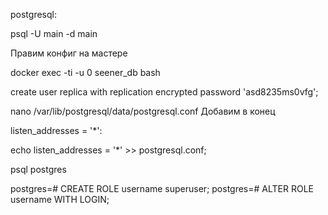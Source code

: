 postgresql:

psql -U main -d main

Правим конфиг на мастере

docker exec -ti -u 0 seener_db bash

create user replica with replication encrypted password 'asd8235ms0vfg';

nano /var/lib/postgresql/data/postgresql.conf
Добавим в конец

listen_addresses = '\*':

echo listen_addresses = '\*' >> postgresql.conf;

psql postgres

postgres=# CREATE ROLE username superuser;
postgres=# ALTER ROLE username WITH LOGIN;
